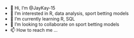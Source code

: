 - 👋 Hi, I’m @JayKay-15
- 👀 I’m interested in R, data analysis, sport betting models
- 🌱 I’m currently learning R, SQL
- 💞️ I’m looking to collaborate on sport betting models
- 📫 How to reach me ...

<!---
JayKay-15/JayKay-15 is a ✨ special ✨ repository because its `README.md` (this file) appears on your GitHub profile.
You can click the Preview link to take a look at your changes.
--->
